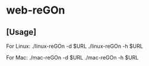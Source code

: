 # web-reGOn

## [Usage]
For Linux:
./linux-reGOn -d $URL
./linux-reGOn -h $URL

For Mac:
./mac-reGOn -d $URL
./mac-reGOn -h $URL
